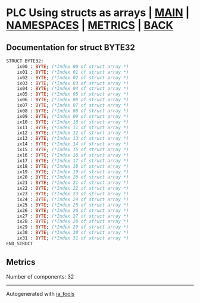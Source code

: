 # PLC Using structs as arrays | [MAIN] | [NAMESPACES] | [METRICS] | [BACK]  

## Documentation for struct BYTE32  

```pascal
STRUCT BYTE32:
    ix00 : BYTE; (*Index 00 of struct array *)
    ix01 : BYTE; (*Index 01 of struct array *)
    ix02 : BYTE; (*Index 02 of struct array *)
    ix03 : BYTE; (*Index 03 of struct array *)
    ix04 : BYTE; (*Index 04 of struct array *)
    ix05 : BYTE; (*Index 05 of struct array *)
    ix06 : BYTE; (*Index 06 of struct array *)
    ix07 : BYTE; (*Index 07 of struct array *)
    ix08 : BYTE; (*Index 08 of struct array *)
    ix09 : BYTE; (*Index 09 of struct array *)
    ix10 : BYTE; (*Index 10 of struct array *)
    ix11 : BYTE; (*Index 11 of struct array *)
    ix12 : BYTE; (*Index 12 of struct array *)
    ix13 : BYTE; (*Index 13 of struct array *)
    ix14 : BYTE; (*Index 14 of struct array *)
    ix15 : BYTE; (*Index 15 of struct array *)
    ix16 : BYTE; (*Index 16 of struct array *)
    ix17 : BYTE; (*Index 17 of struct array *)
    ix18 : BYTE; (*Index 18 of struct array *)
    ix19 : BYTE; (*Index 19 of struct array *)
    ix20 : BYTE; (*Index 20 of struct array *)
    ix21 : BYTE; (*Index 21 of struct array *)
    ix22 : BYTE; (*Index 22 of struct array *)
    ix23 : BYTE; (*Index 23 of struct array *)
    ix24 : BYTE; (*Index 24 of struct array *)
    ix25 : BYTE; (*Index 25 of struct array *)
    ix26 : BYTE; (*Index 26 of struct array *)
    ix27 : BYTE; (*Index 27 of struct array *)
    ix28 : BYTE; (*Index 28 of struct array *)
    ix29 : BYTE; (*Index 29 of struct array *)
    ix30 : BYTE; (*Index 30 of struct array *)
    ix31 : BYTE; (*Index 31 of struct array *)
END_STRUCT
```

## Metrics  

Number of components: 32  

---
Autogenerated with [ia_tools](https://github.com/tkucic/ia_tools)  

[MAIN]: ../../../../index_st.md
[NAMESPACES]: ../../nsList_st.md
[METRICS]: ../../../metrics_st.md
[BACK]: ../nsMain_st.md
